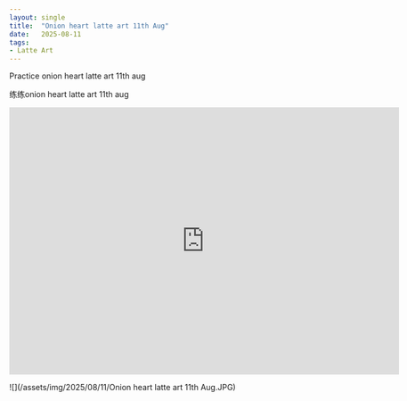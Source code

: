 ```yaml
---
layout: single
title:  "Onion heart latte art 11th Aug"
date:   2025-08-11
tags:
- Latte Art
---
```


Practice onion heart latte art 11th aug

练练onion heart latte art 11th aug

<div class="embed-container">
  <iframe
      src="https://www.youtube.com/embed/qvzhElMAvgs"
      width="700"
      height="480"
      frameborder="0"
      allowfullscreen="true">
  </iframe>
</div>

![](/assets/img/2025/08/11/Onion heart latte art 11th Aug.JPG)
